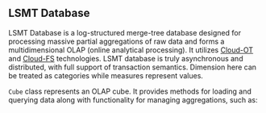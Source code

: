 ## LSMT Database

LSMT Database is a log-structured merge-tree database designed for processing massive partial aggregations of 
raw data and forms a multidimensional OLAP (online analytical processing). It utilizes [Cloud-OT](https://github.com/softindex/datakernel/tree/master/cloud-ot) 
and [Cloud-FS](https://github.com/softindex/datakernel/tree/master/cloud-fs) technologies. LSMT database is truly 
asynchronous and distributed, with full support of transaction semantics. Dimension here can be treated as categories 
while measures represent values.

`Cube` class represents an OLAP cube. It provides methods for loading and querying data along with functionality for 
managing aggregations, such as:
 